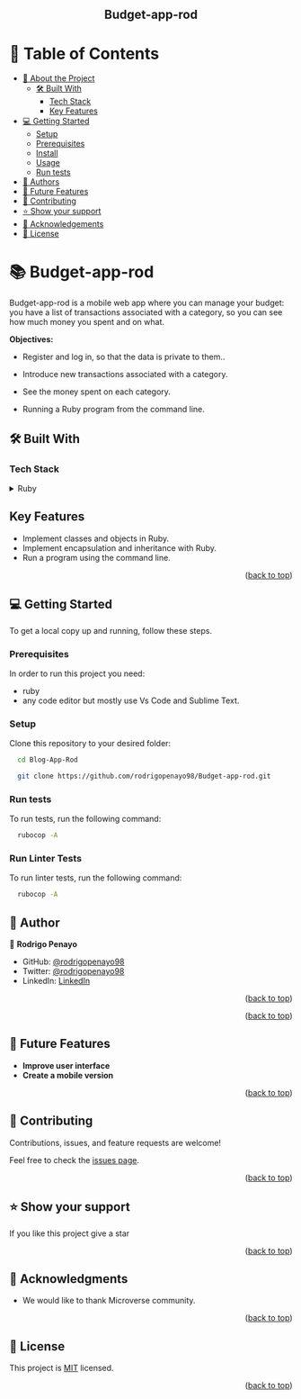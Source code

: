 <div align="center">

  <h2><b>Budget-app-rod</b></h2>

</div>

# 📗 Table of Contents

- [📖 About the Project](#about-project)
  - [🛠️ Built With](#built-with)
    - [Tech Stack](#tech-stack)
    - [Key Features](#key-features)
  <!-- - [🚀 Live Demo](#live-demo) -->
- [💻 Getting Started](#getting-started)
  - [Setup](#setup)
  - [Prerequisites](#prerequisites)
  - [Install](#install)
  - [Usage](#usage)
  - [Run tests](#run-tests)
- [👥 Authors](#authors)
- [🔭 Future Features](#future-features)
- [🤝 Contributing](#contributing)
- [⭐ Show your support](#support)
- [🙏 Acknowledgements](#acknowledgements)
- [📝 License](#license)


# 📚 Budget-app-rod

Budget-app-rod is a mobile web app where you can manage your budget: you have a list of transactions associated with a category, so you can see how much money you spent and on what.

**Objectives:**
- Register and log in, so that the data is private to them..
- Introduce new transactions associated with a category.
- See the money spent on each category.
- Running a Ruby program from the command line.

   <!-- ### [PRESENTATION VIDEO HERE](https://www.youtube.com/watch?v=JO3UsqtSBV0) -->

## 🛠️ Built With <a name="built-with"></a>

### Tech Stack <a name="tech-stack"></a>


<!-- <details>
  <summary>REACT JS</summary>
  <ul>
    <li><a href="https://es.react.dev/">REACT JS</a></li>
  </ul>
</details>

<details>
  <summary>REDUX JS</summary>
  <ul>
    <li><a href="https://redux.js.org/">REDUX JS</a></li>
  </ul>
</details>

<details>
  <summary>JavaScript</summary>
  <ul>
    <li><a href="https://lenguajejs.com/javascript/">JavaScript</a></li>
  </ul>
</details> -->

<details>
  <summary>Ruby</summary>
  <ul>
    <li><a href="https://www.ruby-lang.org/es/">Ruby</a></li>
  </ul>
</details>


## Key Features
- Implement classes and objects in Ruby.
- Implement encapsulation and inheritance with Ruby.
- Run a program using the command line.

<p align="right">(<a href="#readme-top">back to top</a>)</p>

<!-- LIVE DEMO -->

<!-- ## 🚀 Live Demo

To see the display of my portfolio use this link: (https://political-divisions.onrender.com/) -->

<!-- GETTING STARTED -->


## 💻 Getting Started 

To get a local copy up and running, follow these steps.

### Prerequisites

In order to run this project you need:

* ruby
* any code editor but mostly use Vs Code and Sublime Text.
### Setup

Clone this repository to your desired folder:

```sh
  cd Blog-App-Rod

  git clone https://github.com/rodrigopenayo98/Budget-app-rod.git

```

<!-- ### Install

Install this project with:

```sh
 npm install
``` -->

<!-- ### Usage

To run the project, execute the following command:

```sh
  npm run start
``` -->

### Run tests

To run tests, run the following command:

```sh
  rubocop -A
```

### Run Linter Tests

To run linter tests, run the following command:

```sh
  rubocop -A
```

## 👥 Author <a name="authors"></a>

👤 **Rodrigo Penayo**

- GitHub: [@rodrigopenayo98](https://github.com/rodrigopenayo98)
- Twitter: [@rodrigopenayo98](https://twitter.com/rodrigopenayo98)
- LinkedIn: [LinkedIn](https://www.linkedin.com/in/rodrigo-penayo-391226158/)

<p align="right">(<a href="#readme-top">back to top</a>)</p>

<p align="right">(<a href="#readme-top">back to top</a>)</p>


## 🔭 Future Features <a name="future-features"></a>

- **Improve user interface**
- **Create a mobile version**

<p align="right">(<a href="#readme-top">back to top</a>)</p>



## 🤝 Contributing <a name="contributing"></a>

Contributions, issues, and feature requests are welcome!

Feel free to check the [issues page](https://github.com/rodrigopenayo98/Budget-app-rod/issues).

<p align="right">(<a href="#readme-top">back to top</a>)</p>



## ⭐️ Show your support <a name="support"></a>


If you like this project give a star

<p align="right">(<a href="#readme-top">back to top</a>)</p>



## 🙏 Acknowledgments <a name="acknowledgements"></a>


- We would like to thank Microverse community.

<p align="right">(<a href="#readme-top">back to top</a>)</p>

## 📝 License
This project is [MIT](./MIT.md) licensed.

<p align="right">(<a href="#readme-top">back to top</a>)</p>
